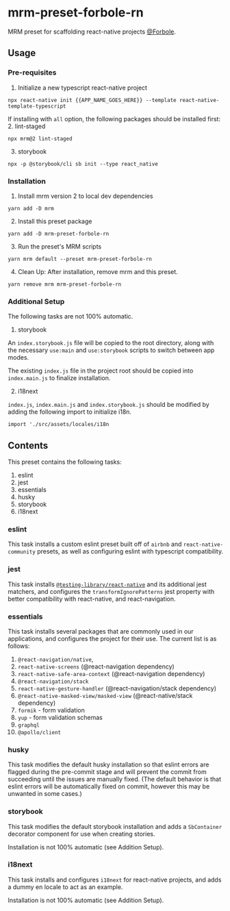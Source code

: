 # mrm-preset-forbole-rn

MRM preset for scaffolding react-native projects [@Forbole](https://github.com/forbole).

## Usage
### Pre-requisites
1. Initialize a new typescript react-native project
```shell
npx react-native init {{APP_NAME_GOES_HERE}} --template react-native-template-typescript
```

If installing with `all` option, the following packages should be installed first:
2. lint-staged
```shell
npx mrm@2 lint-staged
```
3. storybook
```shell
npx -p @storybook/cli sb init --type react_native
```

### Installation
1. Install mrm version 2 to local dev dependencies
```shell
yarn add -D mrm
```
2. Install this preset package
```shell
yarn add -D mrm-preset-forbole-rn 
```
3. Run the preset's MRM scripts
```shell
yarn mrm default --preset mrm-preset-forbole-rn 
```
4. Clean Up: After installation, remove mrm and this preset.
```shell
yarn remove mrm mrm-preset-forbole-rn 
```

### Additional Setup
The following tasks are not 100% automatic.
1. storybook

An `index.storybook.js` file will be copied to the root directory, along with the necessary `use:main` and `use:storybook` scripts to switch between app modes. 

The existing `index.js` file in the project root should be copied into `index.main.js` to finalize installation.

2. i18next

`index.js`, `index.main.js` and `index.storybook.js` should be modified by adding the following import to initialize i18n.
```shell
import './src/assets/locales/i18n
```

## Contents
This preset contains the following tasks:
1. eslint
2. jest
3. essentials
4. husky
5. storybook
6. i18next

### eslint
This task installs a custom eslint preset built off of `airbnb` and `react-native-community` presets, as well as configuring eslint with typescript compatibility.

### jest
This task installs [`@testing-library/react-native`](https://www.npmjs.com/package/@testing-library/react-native) and its additional jest matchers, and configures the `transformIgnorePatterns` jest property with better compatibility with react-native, and react-navigation.

### essentials
This task installs several packages that are commonly used in our applications, and configures the project for their use. The current list is as follows:
1. `@react-navigation/native`,
2. `react-native-screens` (@react-navigation dependency)
3. `react-native-safe-area-context` (@react-navigation dependency)
4. `@react-navigation/stack`
5. `react-native-gesture-handler` (@react-navigation/stack dependency)
6. `@react-native-masked-view/masked-view` (@react-native/stack dependency)
7. `formik` - form validation
8. `yup` - form validation schemas
9. `graphql`
10. `@apollo/client`

### husky
This task modifies the default husky installation so that eslint errors are flagged during the pre-commit stage and will prevent the commit from succeeding until the issues are manually fixed. (The default behavior is that eslint errors will be automatically fixed on commit, however this may be unwanted in some cases.)

### storybook
This task modifies the default storybook installation and adds a `SbContainer` decorator component for use when creating stories.

Installation is not 100% automatic (see Addition Setup).

### i18next
This task installs and configures `i18next` for react-native projects, and adds a dummy en locale to act as an example.

Installation is not 100% automatic (see Addition Setup).
